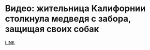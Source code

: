 # Видео: жительница Калифорнии столкнула медведя с забора, защищая своих собак



[LINK](https://varlamov.ru/4277825.html)